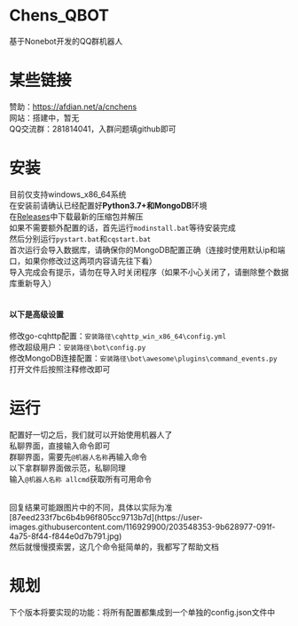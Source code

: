 # Chens_QBOT
基于Nonebot开发的QQ群机器人

# 某些链接
赞助：https://afdian.net/a/cnchens
<br>
网站：搭建中，暂无
<br>
QQ交流群：281814041，入群问题填github即可

# 安装
目前仅支持windows_x86_64系统
<br>
在安装前请确认已经配置好**Python3.7+**和**MongoDB**环境
<br>
在[Releases](https://github.com/cnchens/ChensBOT/releases)中下载最新的压缩包并解压
<br>
如果不需要额外配置的话，首先运行`modinstall.bat`等待安装完成
<br>
然后分别运行`pystart.bat`和`cqstart.bat`
<br>
首次运行会导入数据库，请确保你的MongoDB配置正确（连接时使用默认ip和端口，如果你修改过这两项内容请先往下看）
<br>
导入完成会有提示，请勿在导入时关闭程序（如果不小心关闭了，请删除整个数据库重新导入）
<br>
<br>
#### 以下是高级设置
修改go-cqhttp配置：`安装路径\cqhttp_win_x86_64\config.yml`
<br>
修改超级用户：`安装路径\bot\config.py`
<br>
修改MongoDB连接配置：`安装路径\bot\awesome\plugins\command_events.py`
<br>
打开文件后按照注释修改即可

# 运行
配置好一切之后，我们就可以开始使用机器人了
<br>
私聊界面，直接输入命令即可
<br>
群聊界面，需要先`@机器人名称`再输入命令
<br>
以下拿群聊界面做示范，私聊同理
<br>
输入`@机器人名称 allcmd`获取所有可用命令
<br>

<br>
回复结果可能跟图片中的不同，具体以实际为准
<br>
[87eed233f7bc6b4b96f805cc9713b7d](https://user-images.githubusercontent.com/116929900/203548353-9b628977-091f-4a75-8f44-f844e0d7b791.jpg)
<br>
然后就慢慢摸索罢，这几个命令挺简单的，我都写了帮助文档

# 规划
下个版本将要实现的功能：将所有配置都集成到一个单独的config.json文件中
